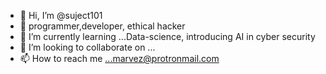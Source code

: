 - 👋 Hi, I’m @suject101
- 👀  programmer,developer, ethical hacker 
- 🌱 I’m currently learning ...Data-science, introducing  AI in  cyber security 
- 💞️ I’m looking to collaborate on ...
- 📫 How to reach me ...marvez@protronmail.com

<!---
suject101/suject101 is a ✨ special ✨ repository because its `README.md` (this file) appears on your GitHub profile.
You can click the Preview link to take a look at your changes.
--->
